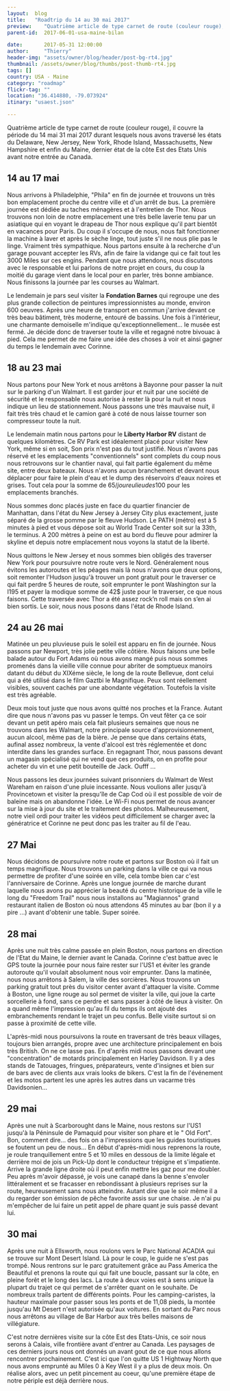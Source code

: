 ```yaml
---
layout:  blog
title:   "Roadtrip du 14 au 30 mai 2017"
preview:    "Quatrième article de type carnet de route (couleur rouge), il couvre la période du 14 mai 31 mai 2017 durant lesquels nous avons traversé les états du..."
parent-id:  2017-06-01-usa-maine-bilan

date:       2017-05-31 12:00:00
author:     "Thierry"
header-img: "assets/owner/blog/header/post-bg-rt4.jpg"
thumbnail: /assets/owner/blog/thumbs/post-thumb-rt4.jpg
tags: []
country: USA - Maine
category: "roadmap"
flickr-tag: ""
location: "36.414880, -79.073924"
itinary: "usaest.json"

---
```



Quatrième article de type carnet de route (couleur rouge), il couvre la période du 14 mai 31 mai 2017 durant lesquels nous avons traversé les états du Delaware, New Jersey, New York, Rhode Island, Massachusetts, New Hampshire et enfin du Maine, dernier état de la côte Est des Etats Unis avant notre entrée au Canada.


## 14 au 17 mai

Nous arrivons à Philadelphie, "Phila" en fin de journée et trouvons un très bon emplacement proche du centre ville et d'un arrêt de bus. La première journée est dédiée au taches ménagères et à l'entretien de Thor. Nous trouvons non loin de notre emplacement une très belle laverie tenu par un asiatique qui en voyant le drapeau de Thor nous explique qu'il part bientôt en vacances pour Paris. Du coup il s'occupe de nous, nous fait fonctionner la machine à laver et après le sèche linge, tout juste s'il ne nous plie pas le linge. Vraiment très sympathique. Nous partons ensuite à la recherche d'un garage pouvant accepter les RVs, afin de faire la vidange qui ce fait tout les 3000 Miles sur ces engins. Pendant que nous attendons, nous discutons avec le responsable et lui parlons de notre projet en cours, du coup la moitié du garage vient dans le local pour en parler, très bonne ambiance. Nous finissons la journée par les courses au Walmart.

Le lendemain je pars seul visiter la **Fondation Barnes** qui regroupe une des plus grande collection de peintures impressionnistes au monde, environ 600 oeuvres. Après une heure de transport en commun j'arrive devant ce très beau bâtiment, très moderne, entouré de bassins. Une fois à l'intérieur, une charmante demoiselle m'indique qu'exceptionnellement... le musée est fermé. Je décide donc de traverser toute la ville et regagné notre bivouac à pied. Cela me permet de me faire une idée des choses à voir et ainsi gagner du temps le lendemain avec Corinne.


## 18 au 23 mai

Nous partons pour New York et nous arrêtons à Bayonne pour passer la nuit sur le parking d'un Walmart. Il est garder jour et nuit par une société de sécurité et le responsable nous autorise à rester là pour la nuit et nous indique un lieu de stationnement. Nous passons une très mauvaise nuit, il fait très très chaud et le camion garé à coté de nous laisse tourner son compresseur toute la nuit.

Le lendemain matin nous partons pour le **Liberty Harbor RV** distant de quelques kilomètres. Ce RV Park est idéalement placé pour visiter New York, même si en soit, Son prix n'est pas du tout justifié. Nous n'avons pas réservé et les emplacements "conventionnels" sont complets du coup nous nous retrouvons sur le chantier naval, qui fait partie également du même site, entre deux bateaux. Nous n'avons aucun branchement et devant nous déplacer pour faire le plein d'eau et le dump des réservoirs d'eaux noires et grises. Tout cela pour la somme de 65$/jour eu lieu des 100$ pour les emplacements branchés.

Nous sommes donc placés juste en face du quartier financier de Manhattan, dans l'état du New Jersey à Jersey City plus exactement, juste séparé de la grosse pomme par le fleuve Hudson. Le PATH (métro) est à 5 minutes à pied et vous dépose soit au World Trade Center soit sur la 33th, le terminus. A 200 mètres à peine on est au bord du fleuve pour admirer la skyline et depuis notre emplacement nous voyons la statut de la liberté.

Nous quittons le New Jersey et nous sommes bien obligés des traverser New York pour poursuivre notre route vers le Nord. Généralement nous évitons les autoroutes et les péages mais là nous n'avons que deux options, soit remonter l'Hudson jusqu'à trouver un pont gratuit pour le traverser ce qui fait perdre 5 heures de route, soit emprunter le pont Washington sur la I195 et payer la modique somme de 42$ juste pour le traverser, ce que nous faisons. Cette traversée avec Thor a été assez rock’n roll mais on s’en ai bien sortis. Le soir, nous nous posons dans l'état de Rhode Island.

## 24 au 26 mai

Matinée un peu pluvieuse puis le soleil est apparu en fin de journée. Nous passons par Newport, très jolie petite ville côtière. Nous faisons une belle balade autour du Fort Adams où nous avons mangé puis nous sommes promenés dans la vieille ville connue pour abriter de somptueux manoirs datant du début du XIXéme siècle, le long de la route Bellevue, dont celui qui a été utilisé dans le film Gaztbi le Magnifique. Peux sont réellement visibles, souvent cachés par une abondante végétation. Toutefois la visite est très agréable.

Deux mois tout juste que nous avons quitté nos proches et la France. Autant dire que nous n'avons pas vu passer le temps. On veut fêter ça ce soir devant un petit apéro mais cela fait plusieurs semaines que nous ne trouvons dans les Walmart, notre principale source d'approvisionnement, aucun alcool, même pas de la bière. Je pense que dans certains états, aufinal assez nombreux, la vente d'alcool est très réglementée et donc interdite dans les grandes surface. En regagnant Thor, nous passons devant un magasin spécialisé qui ne vend que ces produits, on en profite pour acheter du vin et une petit bouteille de Jack. Oufff ...

Nous passons les deux journées suivant prisonniers du Walmart de West Wareham en raison d'une pluie incessante. Nous voulions aller jusqu'à Provincetown et visiter la presqu'île de Cap Cod où il est possible de voir de baleine mais on abandonne l'idée. Le Wi-Fi nous permet de nous avancer sur la mise à jour du site et le traitement des photos. Malheureusement, notre vieil ordi pour traiter les vidéos peut difficilement se charger avec la génératrice et Corinne ne peut donc pas les traiter au fil de l'eau.

## 27 Mai

Nous décidons de poursuivre notre route et partons sur Boston où il fait un temps magnifique. Nous trouvons un parking dans la ville ce qui va nous permettre de profiter d'une soirée en ville, cela tombe bien car c'est l'anniversaire de Corinne. Après une longue journée de marche durant laquelle nous avons pu apprécier la beauté du centre historique de la ville le long du "Freedom Trail" nous nous installons au "Magiannos" grand restaurant italien de Boston où nous attendons 45 minutes au bar (bon il y a pire ...) avant d'obtenir une table. Super soirée.

## 28 mai

Après une nuit très calme passée en plein Boston, nous partons en direction de l'Etat du Maine, le dernier avant le Canada. Corinne c'est battue avec le GPS toute la journée pour nous faire rester sur l'US1 et éviter les grande autoroute qu'il voulait absolument nous voir emprunter. Dans la matinée, nous nous arrêtons à Salem, la ville des sorcières. Nous trouvons un parking gratuit tout près du visitor center avant d'attaquer la visite. Comme à Boston, une ligne rouge au sol permet de visiter la ville, qui joue la carte sorcellerie à fond, sans ce perdre et sans passer à côté de lieux à visiter. On a quand même l'impression qu'au fil du temps ils ont ajouté des embranchements rendant le trajet un peu confus. Belle visite surtout si on passe à proximité de cette ville.

L'après-midi nous poursuivons la route en traversant de très beaux villages, toujours bien arrangés, propre avec une architecture principalement en bois très British. On ne ce lasse pas. En d'après midi nous passons devant une "concentration" de motards principalement en Harley Davidson. Il y a des stands de Tatouages, fringues, préparateurs, vente d'insignes et bien sur de bars avec de clients aux vrais looks de bikers. C'est la fin de l'événement et les motos partent les une après les autres dans un vacarme très Davidsonien...


## 29 mai

Après une nuit à Scarborought dans le Maine, nous restons sur l'US1 jusqu'à la Péninsule de Pamaquid pour visiter son phare et le " Old Fort". Bon, comment dire... des fois on a l'impressions que les guides touristiques se foutent un peu de nous... En début d'après-midi nous reprenons la route, je roule tranquillement entre 5 et 10 miles en dessous de la limite légale et derrière moi de jois un Pick-Up dont le conducteur trépigne et s'impatiente. Arrive la grande ligne droite où il peut enfin mettre les gaz pour me doubler. Peu après m'avoir dépassé, je vois une canapé dans la benne s'envoler littéralement et se fracasser en rebondissant à plusieurs reprises sur la route, heureusement sans nous atteindre. Autant dire que le soir même il a du regarder son émission de pêche favorite assis sur une chaise. Je n'ai pu m'empêcher de lui faire un petit appel de phare quant je suis passé devant lui.

## 30 mai

Après une nuit à Ellsworth, nous roulons vers le Parc National ACADIA qui se trouve sur Mont Desert Island. Là pour le coup, le guide ne s'est pas trompé. Nous rentrons sur le parc gratuitement grâce au Pass America the Beautiful et prenons la route qui qui fait une boucle, passant sur la côte, en pleine forêt et le long des lacs. La route à deux voies est à sens unique la plupart du trajet ce qui permet de s'arrêter quant on le souhaite. De nombreux trails partent de différents points. Pour les camping-caristes, la hauteur maximale pour passer sous les ponts et de 11,08 pieds, la montée jusqu'au Mt Desert n'est autorisée qu'aux voitures. En sortant du Parc nous nous arrêtons au village de Bar Harbor aux très belles maisons de villégiature.

C'est notre dernières visite sur la côte Est des Etats-Unis, ce soir nous serons à Calais, ville frontière avant d'entrer au Canada. Les paysages de ces derniers jours nous ont donnés un avant gout de ce que nous allons rencontrer prochainement. C'est ici que l'on quitte US 1 Hightway North que nous avons emprunté au Miles 0 à Key West il y a plus de deux mois. On réalise alors, avec un petit pincement au coeur, qu'une première étape de notre périple est déjà derrière nous.

